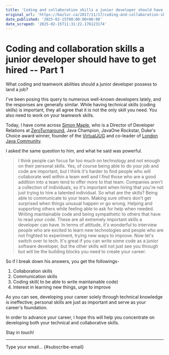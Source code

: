 ```yaml
---
title: 'Coding and collaboration skills a junior developer should have to get hired – Part 1'
original_url: 'https://bazlur.ca/2017/11/17/coding-and-collaboration-skills-a-junior-developer-should-have-to-get-hired-part-1/'
date_published: '2025-02-15T00:00:00+00:00'
date_scraped: '2025-02-15T11:31:22.176123174'
---
```


Coding and collaboration skills a junior developer should have to get hired -- Part 1
=====================================================================================

What coding and teamwork abilities should a junior developer possess to land a job?

I've been posing this query to numerous well-known developers lately, and the responses are generally similar. While having technical skills (coding skills) is important, they all agree that it is not the only skill you need. You also need to work on your teamwork skills.

Today, I have come across [Simon Maple](https://twitter.com/sjmaple), who is a Director of Developer Relations at [ZeroTurnaround](https://zeroturnaround.com/), Java Champion, JavaOne Rockstar, Duke's Choice award winner, founder of the [VirtualJUG](https://virtualjug.com/) and co-leader of [London Java Community](https://www.meetup.com/Londonjavacommunity/).

I asked the same question to him, and what he said was powerful.
> I think people can focus far too much on technology and not enough on their personal skills. Yes, of course being able to do your job and code are important, but I think it's harder to find people who will collaborate well within a team well and I find those who are a good addition into a team tend to offer more to that team. Companies aren't a collection of individuals, so it's important when hiring that you're not just trying to hire a talented individual. So what are the skills? Being able to communicate to your team. Making sure others don't get surprised when things unusual happen or go wrong. Helping and supporting others while feeling able to ask for help when needed. Writing maintainable code and being sympathetic to others that have to read your code. These are all extremely important skills a developer can have. In terms of attitude, it's wonderful to interview people who are excited to learn new technologies and people who are not frighted to experiment, trying new ways to improve. Now let's switch over to tech. It's great if you can write some code as a junior software developer, but the other skills will not just see you through but will be the building blocks you need to create your career.

So if I break down his answers, you get the followings-

1. Collaboration skills
2. Communication skills
3. Coding skill( to be able to write maintainable code)
4. Interest in learning new things, urge to improve

As you can see, developing your career solely through technical knowledge is ineffective; personal skills are just as important and serve as your career's foundation.

In order to advance your career, I hope this will help you concentrate on developing both your technical and collaborative skills.

Stay in touch!  

*** ** * ** ***

Type your email... {#subscribe-email}
